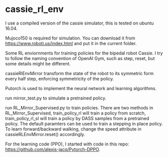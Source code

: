 # cassie_rl_env
I use a compiled version of the cassie simulator, this is tested on ubuntu 16.04.

Mujoco150 is required for simulation. You can download it from https://www.roboti.us/index.html and put it in the current folder.

Some RL enviornments for training policies for the bipedal robot Cassie. I try to follow the naming convention of OpenAI Gym, such as step, reset, but some details might be different.

cassieRlEnvMirror transform the state of the robot to its symmetric form every half step, enforcing symmetricity of the policy.

Putorch is used to implement the neural network and learning algorithms.

run mirror_test.py to simulate a pretrained policy.

run RL_Mirror_Supervised.py to train policies. There are two methods in RL_Mirror_Supervised, train_policy_rl will train a policy from scratch, train_policy_rl_sl will train a policy by DASS samples from a pretrained policy. The default paramters can be used to train a stepping in place policy. To learn forward/backward walking, change the speed attribute in cassieRLEnvMirror.reset() accordingly.

For the learning code (PPO), I started with code in this repo: https://github.com/alexis-jacq/Pytorch-DPPO.
